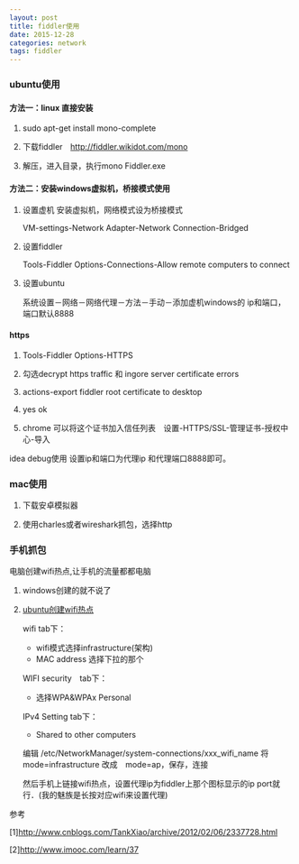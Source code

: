 ```yaml
---
layout: post
title: fiddler使用
date: 2015-12-28
categories: network
tags: fiddler
---
```


### ubuntu使用

#### 方法一：linux 直接安装

1.  sudo apt-get install mono-complete

2.  下载fiddler　http://fiddler.wikidot.com/mono

3.  解压，进入目录，执行mono Fiddler.exe

#### 方法二：安装windows虚拟机，桥接模式使用

1.  设置虚机 安装虚拟机，网络模式设为桥接模式 　

    VM-settings-Network Adapter-Network Connection-Bridged

2.  设置fiddler　

    Tools-Fiddler Options-Connections-Allow remote computers to connect

3.  设置ubuntu

    系统设置－网络－网络代理－方法－手动－添加虚机windows的 ip和端口，端口默认8888

#### https

1. Tools-Fiddler Options-HTTPS

2. 勾选decrypt https traffic  和 ingore server certificate errors

3. actions-export fiddler root certificate to desktop

4. yes ok

5. chrome 可以将这个证书加入信任列表　设置-HTTPS/SSL-管理证书-授权中心-导入

idea debug使用
设置ip和端口为代理ip 和代理端口8888即可。

### mac使用

1. 下载安卓模拟器

2. 使用charles或者wireshark抓包，选择http

### 手机抓包
电脑创建wifi热点,让手机的流量都都电脑

1.  windows创建的就不说了　
2.  [ubuntu创建wifi热点](http://ubuntuhandbook.org/index.php/2014/09/3-ways-create-wifi-hotspot-ubuntu/)

    wifi tab下：

    *   wifi模式选择infrastructure(架构)
    *   MAC address 选择下拉的那个

    WIFI security　tab下：

    *   选择WPA&WPAx Personal

    IPv4 Setting tab下：

    *   Shared to other computers

    编辑 /etc/NetworkManager/system-connections/xxx_wifi_name
    将mode=infrastructure 改成　mode=ap，保存，连接

    然后手机上链接wifi热点，设置代理ip为fiddler上那个图标显示的ip port就行．(我的魅族是长按对应wifi来设置代理)



参考

[1]<http://www.cnblogs.com/TankXiao/archive/2012/02/06/2337728.html>

[2]<http://www.imooc.com/learn/37>
